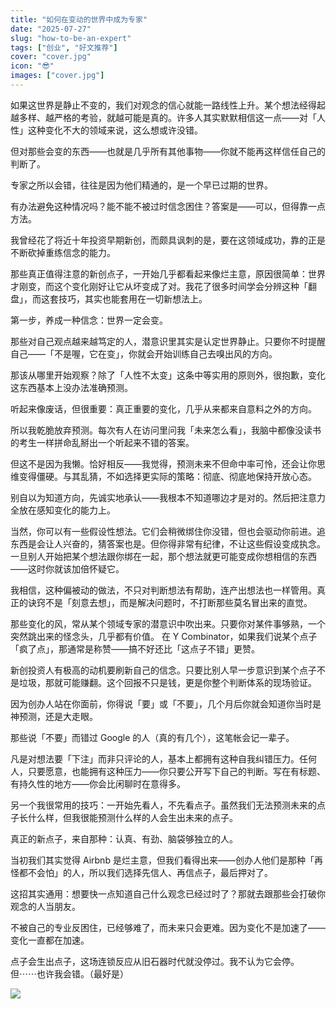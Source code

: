 ```yaml
---
title: "如何在变动的世界中成为专家"
date: "2025-07-27"
slug: "how-to-be-an-expert"
tags: ["创业", "好文推荐"]
cover: "cover.jpg"
icon: "😎"
images: ["cover.jpg"]
---
```

如果这世界是静止不变的，我们对观念的信心就能一路线性上升。某个想法经得起越多样、越严格的考验，就越可能是真的。许多人其实默默相信这一点——对「人性」这种变化不大的领域来说，这么想或许没错。



但对那些会变的东西——也就是几乎所有其他事物——你就不能再这样信任自己的判断了。



专家之所以会错，往往是因为他们精通的，是一个早已过期的世界。



有办法避免这种情况吗？能不能不被过时信念困住？答案是——可以，但得靠一点方法。



我曾经花了将近十年投资早期新创，而颇具讽刺的是，要在这领域成功，靠的正是不断砍掉重练信念的能力。



那些真正值得注意的新创点子，一开始几乎都看起来像烂主意，原因很简单：世界才刚变，而这个变化刚好让它从坏变成了对。我花了很多时间学会分辨这种「翻盘」，而这套技巧，其实也能套用在一切新想法上。



第一步，养成一种信念：世界一定会变。



那些对自己观点越来越笃定的人，潜意识里其实是认定世界静止。只要你不时提醒自己——「不是喔，它在变」，你就会开始训练自己去嗅出风的方向。



那该从哪里开始观察？除了「人性不太变」这条中等实用的原则外，很抱歉，变化这东西基本上没办法准确预测。



听起来像废话，但很重要：真正重要的变化，几乎从来都来自意料之外的方向。



所以我乾脆放弃预测。每次有人在访问里问我「未来怎么看」，我脑中都像没读书的考生一样拼命乱掰出一个听起来不错的答案。



但这不是因为我懒。恰好相反——我觉得，预测未来不但命中率可怜，还会让你思维变得僵硬。与其乱猜，不如选择更实际的策略：彻底、彻底地保持开放心态。



别自以为知道方向，先诚实地承认——我根本不知道哪边才是对的。然后把注意力全放在感知变化的能力上。



当然，你可以有一些假设性想法。它们会稍微绑住你没错，但也会驱动你前进。追东西是会让人兴奋的，猜答案也是。但你得非常有纪律，不让这些假设变成执念。
一旦别人开始把某个想法跟你绑在一起，那个想法就更可能变成你想相信的东西——这时你就该加倍怀疑它。



我相信，这种偏被动的做法，不只对判断想法有帮助，连产出想法也一样管用。真正的诀窍不是「刻意去想」，而是解决问题时，不打断那些莫名冒出来的直觉。



那些变化的风，常从某个领域专家的潜意识中吹出来。只要你对某件事够熟，一个突然跳出来的怪念头，几乎都有价值。
在 Y Combinator，如果我们说某个点子「疯了点」，那通常是称赞——搞不好还比「这点子不错」更赞。



新创投资人有极高的动机要刷新自己的信念。只要比别人早一步意识到某个点子不是垃圾，那就可能赚翻。这个回报不只是钱，更是你整个判断体系的现场验证。



因为创办人站在你面前，你得说「要」或「不要」，几个月后你就会知道你当时是神预测，还是大走眼。



那些说「不要」而错过 Google 的人（真的有几个），这笔帐会记一辈子。



凡是对想法要「下注」而非只评论的人，基本上都拥有这种自我纠错压力。任何人，只要愿意，也能拥有这种压力——你只要公开写下自己的判断。写在有标题、有持久性的地方——你会比闲聊时在意得多。



另一个我很常用的技巧：一开始先看人，不先看点子。虽然我们无法预测未来的点子长什么样，但我很能预测什么样的人会生出未来的点子。



真正的新点子，来自那种：认真、有劲、脑袋够独立的人。



当初我们其实觉得 Airbnb 是烂主意，但我们看得出来——创办人他们是那种「再怪都不会怕」的人，所以我们选择先信人、再信点子，最后押对了。



这招其实通用：想要快一点知道自己什么观念已经过时了？那就去跟那些会打破你观念的人当朋友。



不被自己的专业反困住，已经够难了，而未来只会更难。因为变化不是加速了——变化一直都在加速。



点子会生出点子，这场连锁反应从旧石器时代就没停过。我不认为它会停。
但⋯⋯也许我会错。（最好是）




![](https://prod-files-secure.s3.us-west-2.amazonaws.com/112d0858-5090-4d34-a606-b75eb8d65fd2/46476355-9cf3-4e99-9b7a-3531bc426380/1000202064.png?X-Amz-Algorithm=AWS4-HMAC-SHA256&X-Amz-Content-Sha256=UNSIGNED-PAYLOAD&X-Amz-Credential=ASIAZI2LB4664JMM4P2P%2F20251017%2Fus-west-2%2Fs3%2Faws4_request&X-Amz-Date=20251017T214325Z&X-Amz-Expires=3600&X-Amz-Security-Token=IQoJb3JpZ2luX2VjEAUaCXVzLXdlc3QtMiJIMEYCIQC9x8De37QLppFL%2BRO8zND5VbpNELC2LA00B5jI3jRsJAIhAIUzwV0ujMYDmLDdPrq08aX%2BT455Q1LVOOi5ubb8Ij56KogECK7%2F%2F%2F%2F%2F%2F%2F%2F%2F%2FwEQABoMNjM3NDIzMTgzODA1IgxehRbKT3%2FYVVY86ocq3APnyL45%2BgPGi9tqdI5uPA0QlSasavTDsLjiP%2BMZsO5oNFKFqrSpIweIn4KKgaL988RT4JDQsVasgpUT7UI1thBLoRAMLUm%2F4PHuRQSeKXdg13Mx%2BDHFmxSnXya2UrleH3cRq67twLF6gZ7kh2O7xGlCDQJiUI%2FX3zw%2B5dcLrBTewpPMUKeY7MAetY162Q9U%2FAmTsDg69gJmEvsL6AlxxDbCh%2FFcjWeLtytA2mXzNYl7hY48o0lguQwTBpMeBFC9%2F6przgXlS21soXyMsAIPUWXC4F%2FfgeaN1b3QhzHTFHFOn540%2FbUilkcxVWS2Nux%2FGwTuXbZDOnixWnKKaQ7rJFhod%2FMsbHrlQq5iX9cU%2BZGbpfYiBNtF5eRVugXxWhtP02fMxVn0%2F2p3G%2BkPxMT6zRde00xtpt34KPzwkhsxPWzoibtpPNbd1O7vEYu2apxoHcfmcWK7Pu7EBe9d%2BGnDPiW1gNEkRrA0BQqW4K9Qz%2Bn%2FAPRiw%2FSgsw6rqnzR9REzintUMRj8Dd70YglqPekzzhR2AtPbpM4PVOLs%2FnxeiPLDjaygsXcAzZprNFBIU%2Boh7eyATdHt1mx%2F7ErHCVTSZmlQXe5mGRmh35MGcgj%2BGLvvNl%2FpS72vmd2uPYb97zD91srHBjqkASIIvFMWM9e6byJZKkygxuHcOUYyZsoafQhP1bdHuDyjLrozbzCGFb6h9IH2ajo6olSTOwNoXRefAsw4BWlGO%2FkRkzkT2PSb916Lo8p%2BlCVcsPq%2FjTDAUmSAkGY2fAhoB%2ByiNQ1ZHUQPxEHLGirh7Cy0tAAWCv%2Fhi2VyB3PLRAZR5cPPU7HO8mwr4GMS088jpUu1Tr%2F6lX%2FHwyEBzPHGfw74XVDZ&X-Amz-Signature=3bd74f6cfac80e8c10eaeb61bd94c939ab342363d9923b3fca9839f88b0bbf20&X-Amz-SignedHeaders=host&x-amz-checksum-mode=ENABLED&x-id=GetObject)

